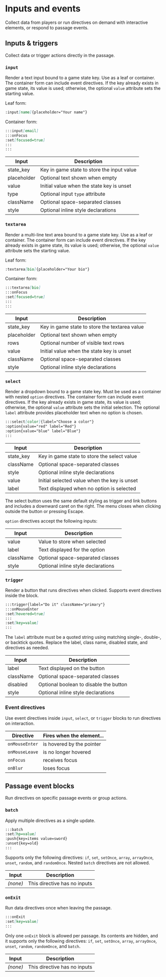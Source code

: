 # Inputs and events

Collect data from players or run directives on demand with interactive elements, or respond to passage events.

## Inputs & triggers

Collect data or trigger actions directly in the passage.

### `input`

Render a text input bound to a game state key. Use as a leaf or container. The container form can include event directives. If the key already exists in game state, its value is used; otherwise, the optional `value` attribute sets the starting value.

Leaf form:

```md
:input[name]{placeholder="Your name"}
```

Container form:

```md
:::input[email]
:::onFocus
:set[focused=true]
:::
:::
```

| Input       | Description                                |
| ----------- | ------------------------------------------ |
| state_key   | Key in game state to store the input value |
| placeholder | Optional text shown when empty             |
| value       | Initial value when the state key is unset  |
| type        | Optional input `type` attribute            |
| className   | Optional space-separated classes           |
| style       | Optional inline style declarations         |

### `textarea`

Render a multi-line text area bound to a game state key. Use as a leaf or container. The container form can include event directives. If the key already exists in game state, its value is used; otherwise, the optional `value` attribute sets the starting value.

Leaf form:

```md
:textarea[bio]{placeholder="Your bio"}
```

Container form:

```md
:::textarea[bio]
:::onFocus
:set[focused=true]
:::
:::
```

| Input       | Description                                   |
| ----------- | --------------------------------------------- |
| state_key   | Key in game state to store the textarea value |
| placeholder | Optional text shown when empty                |
| rows        | Optional number of visible text rows          |
| value       | Initial value when the state key is unset     |
| className   | Optional space-separated classes              |
| style       | Optional inline style declarations            |

### `select`

Render a dropdown bound to a game state key. Must be used as a container with nested `option` directives. The container form can include event directives. If the key already exists in game state, its value is used; otherwise, the optional `value` attribute sets the initial selection. The optional `label` attribute provides placeholder text when no option is chosen.

```md
:::select[color]{label="Choose a color"}
:option{value="red" label="Red"}
:option{value="blue" label="Blue"}
:::
```

| Input     | Description                                  |
| --------- | -------------------------------------------- |
| state_key | Key in game state to store the select value  |
| className | Optional space-separated classes             |
| style     | Optional inline style declarations           |
| value     | Initial selected value when the key is unset |
| label     | Text displayed when no option is selected    |

The select button uses the same default styling as trigger and link buttons and includes a downward caret on the right. The menu closes when clicking outside the button or pressing Escape.

`option` directives accept the following inputs:

| Input     | Description                        |
| --------- | ---------------------------------- |
| value     | Value to store when selected       |
| label     | Text displayed for the option      |
| className | Optional space-separated classes   |
| style     | Optional inline style declarations |

### `trigger`

Render a button that runs directives when clicked. Supports event directives inside the block.

```md
:::trigger{label="Do it" className="primary"}
:::onMouseEnter
:set[hovered=true]
:::
:set[key=value]
:::
```

The `label` attribute must be a quoted string using matching single-, double-, or backtick quotes. Replace the label, class name, disabled state, and directives as needed.

| Input     | Description                            |
| --------- | -------------------------------------- |
| label     | Text displayed on the button           |
| className | Optional space-separated classes       |
| disabled  | Optional boolean to disable the button |
| style     | Optional inline style declarations     |

### Event directives

Use event directives inside `input`, `select`, or `trigger` blocks to run directives on interaction.

| Directive      | Fires when the element... |
| -------------- | ------------------------- |
| `onMouseEnter` | is hovered by the pointer |
| `onMouseLeave` | is no longer hovered      |
| `onFocus`      | receives focus            |
| `onBlur`       | loses focus               |

## Passage event blocks

Run directives on specific passage events or group actions.

### `batch`

Apply multiple directives as a single update.

```md
:::batch
:set[hp=value]
:push{key=items value=sword}
:unset{key=old}
:::
```

Supports only the following directives: `if`, `set`, `setOnce`, `array`, `arrayOnce`, `unset`, `random`, and `randomOnce`. Nested `batch` directives are not allowed.

| Input    | Description                  |
| -------- | ---------------------------- |
| _(none)_ | This directive has no inputs |

### `onExit`

Run data directives once when leaving the passage.

```md
:::onExit
:set[key=value]
:::
```

Only one `onExit` block is allowed per passage. Its contents are hidden, and it supports only the following directives: `if`, `set`, `setOnce`, `array`, `arrayOnce`, `unset`, `random`, `randomOnce`, and `batch`.

| Input    | Description                  |
| -------- | ---------------------------- |
| _(none)_ | This directive has no inputs |
